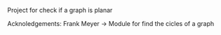 Project for check if a graph is planar

Acknoledgements:
	Frank Meyer -> Module for find the cicles of a graph	